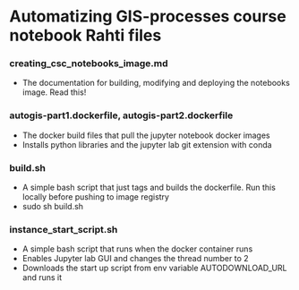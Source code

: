 # Automatizing GIS-processes course notebook Rahti files

### creating_csc_notebooks_image.md
  * The documentation for building, modifying and deploying the notebooks image. Read this!
  
### autogis-part1.dockerfile, autogis-part2.dockerfile
  * The docker build files that pull the jupyter notebook docker images
  * Installs python libraries and the jupyter lab git extension with conda 

### build.sh
  * A simple bash script that just tags and builds the dockerfile. Run this locally before pushing to image registry
  * sudo sh build.sh <dockerfile name without extension>

### instance_start_script.sh
  * A simple bash script that runs when the docker container runs
  * Enables Jupyter lab GUI and changes the thread number to 2
  * Downloads the start up script from env variable AUTODOWNLOAD_URL and runs it
